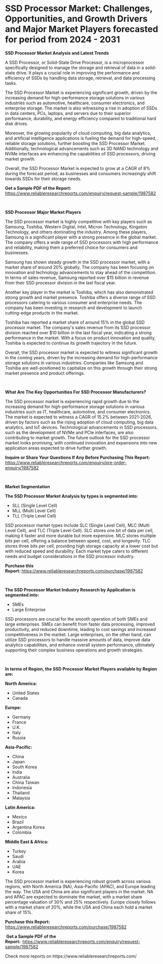 <p><h1>SSD Processor Market: Challenges, Opportunities, and Growth Drivers and Major Market Players forecasted for period from 2024 - 2031</h1></p><p><strong>SSD Processor Market Analysis and Latest Trends</strong></p>
<p><p>A SSD Processor, or Solid-State Drive Processor, is a microprocessor specifically designed to manage the storage and retrieval of data in a solid-state drive. It plays a crucial role in improving the performance and efficiency of SSDs by handling data storage, retrieval, and data processing tasks.</p><p>The SSD Processor Market is experiencing significant growth, driven by the increasing demand for high-performance storage solutions in various industries such as automotive, healthcare, consumer electronics, and enterprise storage. The market is also witnessing a rise in adoption of SSDs in data centers, PCs, laptops, and servers due to their superior performance, durability, and energy efficiency compared to traditional hard disk drives.</p><p>Moreover, the growing popularity of cloud computing, big data analytics, and artificial intelligence applications is fueling the demand for high-speed, reliable storage solutions, further boosting the SSD Processor Market. Additionally, technological advancements such as 3D NAND technology and NVMe interfaces are enhancing the capabilities of SSD processors, driving market growth.</p><p>Overall, the SSD Processor Market is expected to grow at a CAGR of 8% during the forecast period, as businesses and consumers increasingly shift towards SSDs for their storage needs.</p></p>
<p><strong>Get a Sample PDF of the Report:&nbsp;</strong> <a href="https://www.reliableresearchreports.com/enquiry/request-sample/1987582">https://www.reliableresearchreports.com/enquiry/request-sample/1987582</a></p>
<p>&nbsp;</p>
<p><strong>SSD Processor Major Market Players</strong></p>
<p><p>The SSD processor market is highly competitive with key players such as Samsung, Toshiba, Western Digital, Intel, Micron Technology, Kingston Technology, and others dominating the industry. Among these players, Samsung is a significant player with a strong presence in the global market. The company offers a wide range of SSD processors with high performance and reliability, making them a preferred choice for consumers and businesses.</p><p>Samsung has shown steady growth in the SSD processor market, with a market share of around 20% globally. The company has been focusing on innovation and technology advancements to stay ahead of the competition. In terms of sales revenue, Samsung reported over $15 billion in revenue from their SSD processor division in the last fiscal year.</p><p>Another key player in the market is Toshiba, which has also demonstrated strong growth and market presence. Toshiba offers a diverse range of SSD processors catering to various consumer and enterprise needs. The company has been investing in research and development to launch cutting-edge products in the market.</p><p>Toshiba has reported a market share of around 15% in the global SSD processor market. The company's sales revenue from its SSD processor division reached over $10 billion in the last fiscal year, indicating a strong performance in the market. With a focus on product innovation and quality, Toshiba is expected to continue its growth trajectory in the future.</p><p>Overall, the SSD processor market is expected to witness significant growth in the coming years, driven by the increasing demand for high-performance storage solutions in various industries. Companies like Samsung and Toshiba are well-positioned to capitalize on this growth through their strong market presence and product offerings.</p></p>
<p>&nbsp;</p>
<p><strong>What Are The Key Opportunities For SSD Processor Manufacturers?</strong></p>
<p><p>The SSD processor market is experiencing rapid growth due to the increasing demand for high-performance storage solutions in various industries such as IT, healthcare, automotive, and consumer electronics. The market is expected to witness a CAGR of 15.2% between 2021-2026, driven by factors such as the rising adoption of cloud computing, big data analytics, and IoT devices. Technological advancements in SSD processors, such as the development of NVMe and PCIe interfaces, are also contributing to market growth. The future outlook for the SSD processor market looks promising, with continued innovation and expansions into new application areas expected to drive further growth.</p></p>
<p><strong>Inquire or Share Your Questions If Any Before Purchasing This Report:</strong> <a href="https://www.reliableresearchreports.com/enquiry/pre-order-enquiry/1987582">https://www.reliableresearchreports.com/enquiry/pre-order-enquiry/1987582</a></p>
<p>&nbsp;</p>
<p><strong>Market Segmentation</strong></p>
<p><strong>The SSD Processor Market Analysis by types is segmented into:</strong></p>
<p><ul><li>SLL (Single Level Cell)</li><li>MLL (Multi Level Cell)</li><li>TLL (Triple Level Cell)</li></ul></p>
<p><p>SSD processor market types include SLC (Single Level Cell), MLC (Multi Level Cell), and TLC (Triple Level Cell). SLC stores one bit of data per cell, making it faster and more durable but more expensive. MLC stores multiple bits per cell, offering a balance between speed, cost, and longevity. TLC stores three bits per cell, providing high storage capacity at a lower cost but with reduced speed and durability. Each market type caters to different needs and budget considerations in the SSD processor industry.</p></p>
<p><strong>Purchase this Report:&nbsp;</strong><a href="https://www.reliableresearchreports.com/purchase/1987582">https://www.reliableresearchreports.com/purchase/1987582</a></p>
<p>&nbsp;</p>
<p><strong>The SSD Processor Market Industry Research by Application is segmented into:</strong></p>
<p><ul><li>SMEs</li><li>Large Enterprise</li></ul></p>
<p><p>SSD processors are crucial for the smooth operation of both SMEs and large enterprises. SMEs can benefit from faster data processing, improved productivity, and reduced downtime, leading to cost savings and increased competitiveness in the market. Large enterprises, on the other hand, can utilize SSD processors to handle massive amounts of data, improve data analytics capabilities, and enhance overall system performance, ultimately supporting their complex business operations and growth strategies.</p></p>
<p>&nbsp;</p>
<p><strong>In terms of Region, the SSD Processor Market Players available by Region are:</strong></p>
<p>
    <p> <strong> North America: </strong>
        <ul>
            <li>United States</li>
            <li>Canada</li>
        </ul>
        </p> 
    <p> <strong> Europe: </strong>
        <ul>
            <li>Germany</li>
            <li>France</li>
            <li>U.K.</li>
            <li>Italy</li>
            <li>Russia</li>
        </ul>
        </p> 
    <p> <strong> Asia-Pacific: </strong>
        <ul>
            <li>China</li>
            <li>Japan</li>
            <li>South Korea</li>
            <li>India</li>
            <li>Australia</li>
            <li>China Taiwan</li>
            <li>Indonesia</li>
            <li>Thailand</li>
            <li>Malaysia</li>
        </ul>
        </p> 
    <p> <strong> Latin America: </strong>
        <ul>
            <li>Mexico</li>
            <li>Brazil</li>
            <li>Argentina Korea</li>
            <li>Colombia</li>
        </ul>
        </p> 
    <p> <strong> Middle East & Africa: </strong>
        <ul>
            <li>Turkey</li>
            <li>Saudi</li>
            <li>Arabia</li>
            <li>UAE</li>
            <li>Korea</li>
        </ul>
    </p>
    </p>
<p><p>The SSD processor market is experiencing robust growth across various regions, with North America (NA), Asia-Pacific (APAC), and Europe leading the way. The USA and China are also significant players in the market. NA and APAC are expected to dominate the market, with a market share percentage valuation of 30% and 25% respectively. Europe closely follows with a market share of 20%, while the USA and China each hold a market share of 15%.</p></p>
<p><strong>Purchase this Report: </strong><a href="https://www.reliableresearchreports.com/purchase/1987582">https://www.reliableresearchreports.com/purchase/1987582</a></p>
<p>&nbsp;<strong>Get a Sample PDF of the Report:&nbsp;&nbsp;</strong><a href="https://www.reliableresearchreports.com/enquiry/request-sample/1987582">https://www.reliableresearchreports.com/enquiry/request-sample/1987582</a></p>
<p><strong></strong></p>
<p>Check more reports on https://www.reliableresearchreports.com/</p>